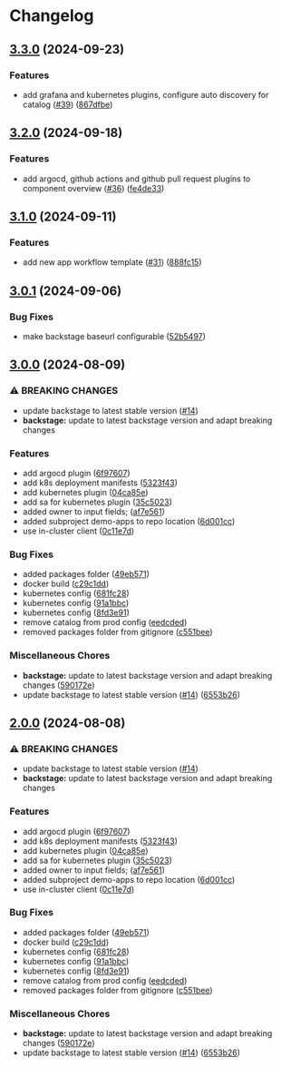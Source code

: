 # Changelog

## [3.3.0](https://github.com/WhizUs-Labs/kcd-showcase-backstage-application/compare/kcd-backstage-v3.2.0...kcd-backstage-v3.3.0) (2024-09-23)


### Features

* add grafana and kubernetes plugins, configure auto discovery for catalog ([#39](https://github.com/WhizUs-Labs/kcd-showcase-backstage-application/issues/39)) ([867dfbe](https://github.com/WhizUs-Labs/kcd-showcase-backstage-application/commit/867dfbe292aeb9ba8f69818582a98b80842eac9e))

## [3.2.0](https://github.com/WhizUs-Labs/kcd-showcase-backstage-application/compare/kcd-backstage-v3.1.0...kcd-backstage-v3.2.0) (2024-09-18)


### Features

* add argocd, github actions and github pull request plugins to component overview ([#36](https://github.com/WhizUs-Labs/kcd-showcase-backstage-application/issues/36)) ([fe4de33](https://github.com/WhizUs-Labs/kcd-showcase-backstage-application/commit/fe4de33ed7ca1b5c657e7f219f425a55678c5af4))

## [3.1.0](https://github.com/WhizUs-Labs/kcd-showcase-backstage-application/compare/kcd-backstage-v3.0.1...kcd-backstage-v3.1.0) (2024-09-11)


### Features

* add new app workflow template ([#31](https://github.com/WhizUs-Labs/kcd-showcase-backstage-application/issues/31)) ([888fc15](https://github.com/WhizUs-Labs/kcd-showcase-backstage-application/commit/888fc1545b0a98124ccf34404007b9f35a6a2a75))

## [3.0.1](https://github.com/WhizUs-Labs/kcd-showcase-backstage-application/compare/kcd-backstage-v3.0.0...kcd-backstage-v3.0.1) (2024-09-06)


### Bug Fixes

* make backstage baseurl configurable ([52b5497](https://github.com/WhizUs-Labs/kcd-showcase-backstage-application/commit/52b5497e01ac51d2c5caa9157f8d0b33ef938f1d))

## [3.0.0](https://github.com/WhizUs-Labs/kcd-showcase-backstage-application/compare/kcd-backstage-v2.0.0...kcd-backstage-v3.0.0) (2024-08-09)


### ⚠ BREAKING CHANGES

* update backstage to latest stable version ([#14](https://github.com/WhizUs-Labs/kcd-showcase-backstage-application/issues/14))
* **backstage:** update to latest backstage version and adapt breaking changes

### Features

* add argocd plugin ([6f97607](https://github.com/WhizUs-Labs/kcd-showcase-backstage-application/commit/6f9760731d559e042761faead75404a06e3b8c78))
* add k8s deployment manifests ([5323f43](https://github.com/WhizUs-Labs/kcd-showcase-backstage-application/commit/5323f434c691c4442d6410a28dcac9d395ef7063))
* add kubernetes plugin ([04ca85e](https://github.com/WhizUs-Labs/kcd-showcase-backstage-application/commit/04ca85e67c3878c240a7901c1bd0b2565726d545))
* add sa for kubernetes plugin ([35c5023](https://github.com/WhizUs-Labs/kcd-showcase-backstage-application/commit/35c50237b6f0832cb0f39ac4bd258fe71f7457df))
* added owner to input fields; ([af7e561](https://github.com/WhizUs-Labs/kcd-showcase-backstage-application/commit/af7e56167de3ff1999f4a04233abe79df57be55c))
* added subproject demo-apps to repo location ([6d001cc](https://github.com/WhizUs-Labs/kcd-showcase-backstage-application/commit/6d001ccffeff3fa4cbe2c7b32920dd7754cb3f6e))
* use in-cluster client ([0c11e7d](https://github.com/WhizUs-Labs/kcd-showcase-backstage-application/commit/0c11e7d0841f85c09c12462b7a9f13987347c1b7))


### Bug Fixes

* added packages folder ([49eb571](https://github.com/WhizUs-Labs/kcd-showcase-backstage-application/commit/49eb571167c62114aaff020844445a5ea2688e82))
* docker build ([c29c1dd](https://github.com/WhizUs-Labs/kcd-showcase-backstage-application/commit/c29c1dd933ff11acf52671e5047fd6150d38a5e3))
* kubernetes config ([681fc28](https://github.com/WhizUs-Labs/kcd-showcase-backstage-application/commit/681fc28a33e29c776e61a0675bf1104f58e47443))
* kubernetes config ([91a1bbc](https://github.com/WhizUs-Labs/kcd-showcase-backstage-application/commit/91a1bbc52a80d08531c3ebb4b2fdc200cfd1dfb8))
* kubernetes config ([8fd3e91](https://github.com/WhizUs-Labs/kcd-showcase-backstage-application/commit/8fd3e91c4a9db5e0e80fc06b01f9187bd8bbbda5))
* remove catalog from prod config ([eedcded](https://github.com/WhizUs-Labs/kcd-showcase-backstage-application/commit/eedcded3ae04bf5866cf434a6dba3c32988fb831))
* removed packages folder from gitignore ([c551bee](https://github.com/WhizUs-Labs/kcd-showcase-backstage-application/commit/c551beeba7985f6ce5b58f94b92e1790e8f4d1a4))


### Miscellaneous Chores

* **backstage:** update to latest backstage version and adapt breaking changes ([590172e](https://github.com/WhizUs-Labs/kcd-showcase-backstage-application/commit/590172e5662bda23edc5425253fc69a5b9467e56))
* update backstage to latest stable version ([#14](https://github.com/WhizUs-Labs/kcd-showcase-backstage-application/issues/14)) ([6553b26](https://github.com/WhizUs-Labs/kcd-showcase-backstage-application/commit/6553b26b9e1a80368ead4bd1318fa63c61e99eb3))

## [2.0.0](https://github.com/WhizUs-Labs/kcd-showcase-backstage-application/compare/root-v1.0.0...root-v2.0.0) (2024-08-08)


### ⚠ BREAKING CHANGES

* update backstage to latest stable version ([#14](https://github.com/WhizUs-Labs/kcd-showcase-backstage-application/issues/14))
* **backstage:** update to latest backstage version and adapt breaking changes

### Features

* add argocd plugin ([6f97607](https://github.com/WhizUs-Labs/kcd-showcase-backstage-application/commit/6f9760731d559e042761faead75404a06e3b8c78))
* add k8s deployment manifests ([5323f43](https://github.com/WhizUs-Labs/kcd-showcase-backstage-application/commit/5323f434c691c4442d6410a28dcac9d395ef7063))
* add kubernetes plugin ([04ca85e](https://github.com/WhizUs-Labs/kcd-showcase-backstage-application/commit/04ca85e67c3878c240a7901c1bd0b2565726d545))
* add sa for kubernetes plugin ([35c5023](https://github.com/WhizUs-Labs/kcd-showcase-backstage-application/commit/35c50237b6f0832cb0f39ac4bd258fe71f7457df))
* added owner to input fields; ([af7e561](https://github.com/WhizUs-Labs/kcd-showcase-backstage-application/commit/af7e56167de3ff1999f4a04233abe79df57be55c))
* added subproject demo-apps to repo location ([6d001cc](https://github.com/WhizUs-Labs/kcd-showcase-backstage-application/commit/6d001ccffeff3fa4cbe2c7b32920dd7754cb3f6e))
* use in-cluster client ([0c11e7d](https://github.com/WhizUs-Labs/kcd-showcase-backstage-application/commit/0c11e7d0841f85c09c12462b7a9f13987347c1b7))


### Bug Fixes

* added packages folder ([49eb571](https://github.com/WhizUs-Labs/kcd-showcase-backstage-application/commit/49eb571167c62114aaff020844445a5ea2688e82))
* docker build ([c29c1dd](https://github.com/WhizUs-Labs/kcd-showcase-backstage-application/commit/c29c1dd933ff11acf52671e5047fd6150d38a5e3))
* kubernetes config ([681fc28](https://github.com/WhizUs-Labs/kcd-showcase-backstage-application/commit/681fc28a33e29c776e61a0675bf1104f58e47443))
* kubernetes config ([91a1bbc](https://github.com/WhizUs-Labs/kcd-showcase-backstage-application/commit/91a1bbc52a80d08531c3ebb4b2fdc200cfd1dfb8))
* kubernetes config ([8fd3e91](https://github.com/WhizUs-Labs/kcd-showcase-backstage-application/commit/8fd3e91c4a9db5e0e80fc06b01f9187bd8bbbda5))
* remove catalog from prod config ([eedcded](https://github.com/WhizUs-Labs/kcd-showcase-backstage-application/commit/eedcded3ae04bf5866cf434a6dba3c32988fb831))
* removed packages folder from gitignore ([c551bee](https://github.com/WhizUs-Labs/kcd-showcase-backstage-application/commit/c551beeba7985f6ce5b58f94b92e1790e8f4d1a4))


### Miscellaneous Chores

* **backstage:** update to latest backstage version and adapt breaking changes ([590172e](https://github.com/WhizUs-Labs/kcd-showcase-backstage-application/commit/590172e5662bda23edc5425253fc69a5b9467e56))
* update backstage to latest stable version ([#14](https://github.com/WhizUs-Labs/kcd-showcase-backstage-application/issues/14)) ([6553b26](https://github.com/WhizUs-Labs/kcd-showcase-backstage-application/commit/6553b26b9e1a80368ead4bd1318fa63c61e99eb3))
